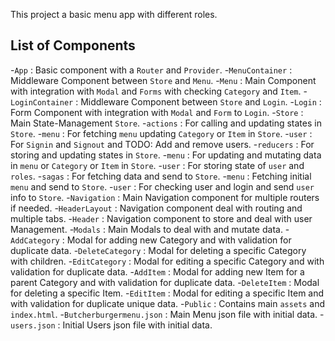 This project a basic menu app with different roles.

## List of Components

-`App` : Basic component with a `Router` and `Provider`.
-`MenuContainer` : Middleware Component between `Store` and `Menu`.
  -`Menu` : Main Component with integration with `Modal` and `Forms` with checking `Category` and `Item`.
  -`LoginContainer` : Middleware Component between `Store` and `Login`.
  -`Login` : Form Component with integration with `Modal` and `Form` to `Login`.
-`Store` : Main State-Management `Store`.
  -`actions` : For calling and updating states in `Store`.
    -`menu` : For fetching `menu` updating `Category` or `Item` in `Store`.
    -`user` : For `Signin` and `Signout` and TODO: Add and remove users.
  -`reducers` : For storing and updating states in `Store`.
    -`menu` : For updating and mutating data in `menu` or `Category` or `Item` in `Store`.
    -`user` : For storing state of `user` and `roles`.
  -`sagas` : For fetching data and send to `Store`.
    -`menu` : Fetching initial `menu` and send to `Store`.
    -`user` : For checking user and login and send `user` info to `Store`.
-`Navigation` : Main Navigation component for multiple routers if needed.
  -`HeaderLayout` : Navigation component deal with routing and multiple tabs.
    -`Header` : Navigation component to store and deal with user Management.
-`Modals` : Main Modals to deal with and mutate data.
  -`AddCategory` : Modal for adding new Category and with validation for duplicate data.
  -`DeleteCategory` : Modal for deleting a specific Category with children.
  -`EditCategory` : Modal for editing a specific Category and with validation for duplicate data.
  -`AddItem` : Modal for adding new Item for a parent Category and with validation for duplicate data.
  -`DeleteItem` : Modal for deleting a specific Item.
  -`EditItem` : Modal for editing a specific Item and with validation for duplicate unique data.
-`Public` : Contains main `assets` and `index.html`.
  -`Butcherburgermenu.json` : Main Menu json file with initial data.
  -`users.json` : Initial Users json file with initial data.
